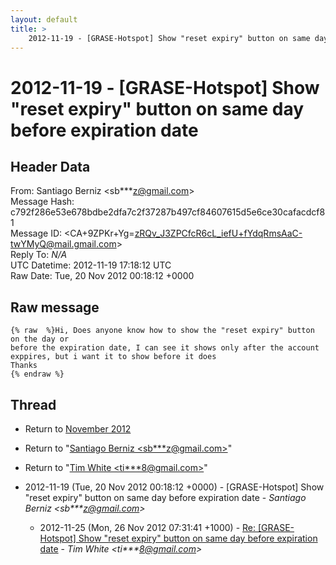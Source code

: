 ```yaml
---
layout: default
title: >
    2012-11-19 - [GRASE-Hotspot] Show "reset expiry" button on same day before	expiration date
---
```


# 2012-11-19 - [GRASE-Hotspot] Show "reset expiry" button on same day before	expiration date

## Header Data

From: Santiago Berniz \<sb***z@gmail.com\><br>
Message Hash: c792f286e53e678bdbe2dfa7c2f37287b497cf84607615d5e6ce30cafacdcf81<br>
Message ID: \<CA+9ZPKr+Yg=zRQv_J3ZPCfcR6cL_iefU+fYdqRmsAaC-twYMyQ@mail.gmail.com\><br>
Reply To: _N/A_<br>
UTC Datetime: 2012-11-19 17:18:12 UTC<br>
Raw Date: Tue, 20 Nov 2012 00:18:12 +0000<br>

## Raw message

```
{% raw  %}Hi, Does anyone know how to show the "reset expiry" button on the day or
before the expiration date, I can see it shows only after the account
exppires, but i want it to show before it does
Thanks
{% endraw %}
```

## Thread

+ Return to [November 2012](/archive/2012/11)

+ Return to "[Santiago Berniz <sb***z<span>@</span>gmail.com>](/authors/sb___z_at_gmail_com)"
+ Return to "[Tim White <ti***8<span>@</span>gmail.com>](/authors/ti___8_at_gmail_com)"

+ 2012-11-19 (Tue, 20 Nov 2012 00:18:12 +0000) - [GRASE-Hotspot] Show "reset expiry" button on same day before	expiration date - _Santiago Berniz \<sb***z@gmail.com\>_
  + 2012-11-25 (Mon, 26 Nov 2012 07:31:41 +1000) - [Re: [GRASE-Hotspot] Show "reset expiry" button on same day before expiration date](/archive/2012/11/42f0f2b938021e259f9b08d0de77fa5814cd2badaa97e6d783e4f54cdd7c7499) - _Tim White \<ti***8@gmail.com\>_

